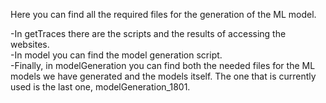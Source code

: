 Here you can find all the required files for the generation of the ML model.<br>

-In getTraces there are the scripts and the results of accessing the websites.<br>
-In model you can find the model generation script.<br>
-Finally, in modelGeneration you can find both the needed files for the ML models we have generated and the models itself. The one that is currently used is the last one, modelGeneration_1801.
